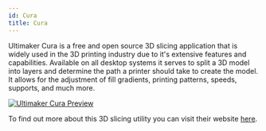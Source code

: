 ```yaml
---
id: Cura
title: Cura
---
```


Ultimaker Cura is a free and open source 3D slicing application that is widely used in the 3D printing industry due to it's extensive features and capabilities. Available on all desktop systems it serves to split a 3D model into layers and determine the path a printer should take to create the model. It allows for the adjustment of fill gradients, printing patterns, speeds, supports, and much more.

[<img alt="Ultimaker Cura Preview" src="/img/Cura.png" />](https://ultimaker.com/software/ultimaker-cura)

To find out more about this 3D slicing utility you can visit their website [here](https://ultimaker.com/software/ultimaker-cura).
